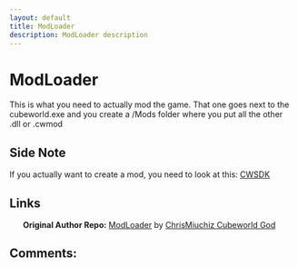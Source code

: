 ```yaml
---
layout: default
title: ModLoader
description: ModLoader description
---
```


# ModLoader

This is what you need to actually mod the game. That one goes next to the cubeworld.exe and you create a /Mods folder where you put all the other .dll or .cwmod
  
## Side Note

If you actually want to create a mod, you need to look at this: [CWSDK](https://github.com/ChrisMiuchiz/CWSDK)

## Links

&nbsp;&nbsp;&nbsp;&nbsp;&nbsp;&nbsp;**Original Author Repo:** [ModLoader](https://github.com/ChrisMiuchiz/Cube-World-Mod-Launcher) by [ChrisMiuchiz Cubeworld God](https://github.com/ChrisMiuchiz)

## Comments:
<script src="https://utteranc.es/client.js"
        repo="Paroyer/Comment" 
        issue-term="pathname"
        theme="github-dark"
        label="Comment"
        crossorigin="anonymous"
        async>
</script>  

